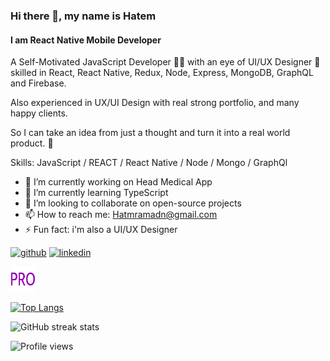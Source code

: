 ### Hi there 👋, my name is Hatem

#### I am React Native Mobile Developer

A Self-Motivated JavaScript Developer 👨‍💻 with an eye of UI/UX Designer 🥷 skilled in React, React Native, Redux, Node, Express, MongoDB, GraphQL and Firebase.

Also experienced in UX/UI Design with real strong portfolio, and many happy clients.

So I can take an idea from just a thought and turn it into a real world product. 🚀 


Skills: JavaScript / REACT / React Native / Node / Mongo / GraphQl

- 🔭 I’m currently working on Head Medical App
- 🌱 I’m currently learning TypeScript
- 👯 I’m looking to collaborate on open-source projects
- 📫 How to reach me: Hatmramadn@gmail.com
- ⚡ Fun fact: i'm also a UI/UX Designer

[<img src='https://cdn.jsdelivr.net/npm/simple-icons@3.0.1/icons/github.svg' alt='github' height='40'>](https://github.com/hatmramadn) [<img src='https://cdn.jsdelivr.net/npm/simple-icons@3.0.1/icons/linkedin.svg' alt='linkedin' height='40'>](https://www.linkedin.com/in/hatmramadan/)

<a href='https://github.com/pricing'><img src='https://raw.githubusercontent.com/acervenky/animated-github-badges/master/assets/pro.gif' width='40' height='40'></a>

[![Top Langs](https://github-readme-stats.vercel.app/api/top-langs/?username=hatmramadn)](https://github.com/anuraghazra/github-readme-stats)

![GitHub streak stats](https://github-readme-streak-stats.herokuapp.com/?user=hatmramadn)

![Profile views](https://gpvc.arturio.dev/hatmramadn)
